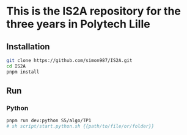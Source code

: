 # This is the IS2A repository for the three years in Polytech Lille

## Installation

```bash
git clone https://github.com/simon987/IS2A.git
cd IS2A
pnpm install
```

## Run

### Python

```bash
pnpm run dev:python S5/algo/TP1
# sh script/start.python.sh {{path/to/file/or/folder}}
```